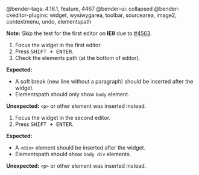 @bender-tags: 4.16.1, feature, 4467
@bender-ui: collapsed
@bender-ckeditor-plugins: widget, wysiwygarea, toolbar, sourcearea, image2, contextmenu, undo, elementspath

**Note:** Skip the test for the first editor on **IE8** due to [#4563](https://github.com/ckeditor/ckeditor4/issues/4563).

1. Focus the widget in the first editor.
1. Press <kbd>SHIFT + ENTER</kbd>.
1. Check the elements path (at the bottom of editor).

  **Expected:**

  * A soft break (new line without a paragraph) should be inserted after the widget.
  * Elementspath should only show `body` element.

  **Unexpected:** `<p>` or other element was inserted instead.

1. Focus the widget in the second editor.
1. Press <kbd>SHIFT + ENTER</kbd>.

  **Expected:**

  * A `<div>` element should be inserted after the widget.
  * Elementspath should show `body div` elements.

  **Unexpected:** `<p>` or other element was inserted instead.
